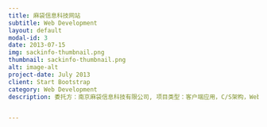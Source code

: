 ```yaml
---
title: 麻袋信息科技网站
subtitle: Web Development
layout: default
modal-id: 3
date: 2013-07-15
img: sackinfo-thumbnail.png
thumbnail: sackinfo-thumbnail.png
alt: image-alt
project-date: July 2013
client: Start Bootstrap
category: Web Development
description: 委托方：南京麻袋信息科技有限公司, 项目类型：客户端应用，C/S架构，Web应用，B/S架构, 参与人：徐湘、曹文龙


---
```

